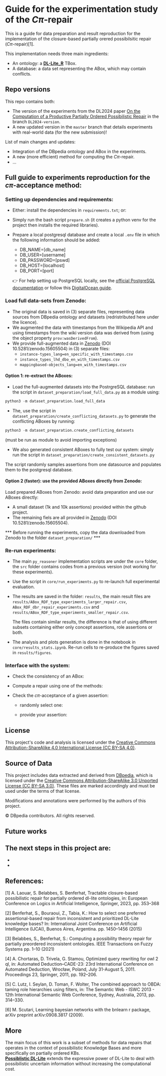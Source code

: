 # Guide for the experimentation study of the $C\pi$-repair

This is a guide for data preparation and result reproduction for the implementation of the closure-based partially orered possibilsitic repair ($C\pi$-repair)[1].

This implementation needs three main ingredients:

- An ontology: a [__DL-Lite_R__](https://link.springer.com/article/10.1007/s10817-007-9078-x) TBox.
- A database: a data set representing the ABox, which may contain conflicts.
<!--- - A partially ordered set: represents the set of weights to be associated with the database elements, it expresses partial order independently from the ABox. -->

## Repo versions

This repo contains both:
- The version of the experiments from the DL2024 paper [On the Computation of a Productive Partially Ordered Possibilistic Repair](https://univ-artois.hal.science/hal-04622237/file/DL-2024-paper-6.pdf) in the branch `DL2024-version`.
- A new updated version in the `master` branch that details experiments with real-world data (for the new submission)!

List of main changes and updates:
- Integration of the DBpedia ontology and ABox in the experiments.
- A new (more efficient) method for computing the $C\pi$-repair.
- ...

## Full guide to experiments reproduction for the $c\pi$-acceptance method:

### Setting up dependencies and requirements:
- Either: install the dependencies in `requirements.txt`; or:
- Simply run the bash script `prepare.sh` (it creates a python venv for the project then installs the required libraries).
- Prepare a local postgresql database and create a local `.env` file in which the following information should be added:
  - DB_NAME=[db_name]
  - DB_USER=[username]
  - DB_PASSWORD=[pswd]
  - DB_HOST=[localhost]
  - DB_PORT=[port]

  👉 For help setting up PostgreSQL locally, see the [official PostgreSQL documentation](https://www.postgresql.org/docs/current/tutorial-install.html) or follow this [DigitalOcean guide](https://www.digitalocean.com/community/tutorials/how-to-install-and-use-postgresql-on-ubuntu-22-04).

### Load full data-sets from Zenodo:
- The original data is saved in (3) separate files, representing data sources from DBpedia ontology and datasets (redristributed here under the licence).
- We augmented the data with timestamps from the Wikipedia API and using timestamps from the wiki version data was derived from (using the object property `prov:wasDerivedFrom`).
- We provide full-augmented data in [Zenodo](https://doi.org/10.5281/zenodo.15605504) (DOI 10.5281/zenodo.15605504) in (3) separate files:
  - `instance-types_lang=en_specific_with_timestamps.csv`
  - `instance_types_lhd_dbo_en_with_timestamps.csv`
  - `mappingbased-objects_lang=en_with_timestamps.csv`

#### Option 1: re-extract the ABoxes: 
- Load the full-augmented datasets into the PostrgreSQL database: run the script in `dataset_preparation/load_full_data.py` as a module using:
```python
python3 -m dataset_preparation.load_full_data
```

- The, use the script in `dataset_preparation/create_conflicting_datasets.py` to generate the conflicting ABoxes by running:

```python
python3 -m dataset_preparation.create_conflicting_datasets
```
(must be run as module to avoid importing exceptions)

- We also generated consistent ABoxes to fully test our system: simply run the script in `dataset_preparation/create_consistent_datasets.py`

The script randomly samples assertions from one datasource and populates them to the postgresql database.
 

#### Option 2 (faster): use the provided ABoxes directly from Zenodo:
Load prepared ABoxes from Zenodo: avoid data preparation and use our ABoxes directly:
- A small dataset (1k and 10k assertions) provided within the github project.
- The remaining fiels are all provided in [Zenodo](https://doi.org/10.5281/zenodo.15605504) (DOI 10.5281/zenodo.15605504).

*** Before running the experiments, copy the data downloaded from Zenodo to the folder `dataset_preparation/` ***

### Re-run experiments:
- The main `py_reasoner` implementation scripts are under the `core` folder, the `src` folder contains codes from a previous version (not working for these experiments).

- Use the script in `core/run_experiments.py` to re-launch full experimental evaluation.

- The results are saved in the folder: `results`, the main result files are `results/ABox_RDF_type_experiments_larger_repair.csv`, `ABox_RDF_dbr_repair_experiments.csv` and `results/ABox_RDF_type_experiments_smaller_repair.csv`.

  The files contain similar results, the difference is that of using different subsets containing either only concept assertions, role assertions or both.

- The analysis and plots generation is done in the notebook in `core/results_stats.ipynb`.
  Re-run cells to re-produce the figures saved in `results/figures`.

### Interface with the system:

- Check the consistency of an ABox:

- Compute a repair using one of the methods:

- Check the $c\pi$-acceptance of a given assertion:

  - randomly select one:
  
  - provide your assertion:


## License

This project's code and analysis is licensed under the [Creative Commons Attribution-ShareAlike 4.0 International License (CC BY-SA 4.0)](https://creativecommons.org/licenses/by-sa/4.0/).

## Source of Data

This project includes data extracted and derived from [DBpedia](https://www.dbpedia.org/), which is licensed under the [Creative Commons Attribution-ShareAlike 3.0 Unported License (CC BY-SA 3.0)](https://creativecommons.org/licenses/by-sa/3.0/).
These files are marked accordingly and must be used under the terms of that license.

Modifications and annotations were performed by the authors of this project.

© DBpedia contributors. All rights reserved.


<!---
## Libraries and tools

- Python.
- The [__RDFLib__](https://github.com/RDFLib/rdflib): a python library to read from the OWL ontology.
- Rapid: a DL-Lite query-rewriting tool [4]. It can be found within the [__Combo__](https://home.uni-leipzig.de/clu/) project and also within the systems studied in the [__ForBackBench__](https://github.com/georgeKon/ForBackBench/tree/main) benchmarking framework (for Chasing Vs Query Rewriting).
- SQLite3 relational database engine.
- The [__bnlearn__](https://www.bnlearn.com/) R package[6]: to generate random Directed Acyclic Graphs (DAGs) which represent partially ordered sets of weights.

Note: the Rapid tool is build with java, hence, a java instalation must be present in order to be able to make calls to this tool.

## The ontology

In the experiments, we used the [__DL-Lite_R__](https://link.springer.com/article/10.1007/s10817-007-9078-x) version of the modified LUBM benchmark (LUBM $^{\exists}_{20}$), which was presented in [5]. It is available within the [__Combo__](https://home.uni-leipzig.de/clu/) project. 

This version of the ontology does not contain any disjointness (or negative) axioms, namely owl:disjointWith and owl:propertyDisjointWith axioms. We manually added 18 different negative axioms, which lead to 4561 negative axioms in the negative closure of the TBox. The list of the added axioms is availabe in the file [bench_prepa/docs/axioms_list.md](bench_prepa/docs/axioms_list.md).

Since the TBox is assumed to be coherent in this type of experiments, we used a fixed ontology and focused on varying data.

## The data

The data was generated from the ontology, using the Extended University Data Generator v0.1 (EUDG), which is a part of the [__Combo__](https://home.uni-leipzig.de/clu/) project. This tool is written in java.

### From owl data file to a sqlite3 database file

The EUDG tool generates a dataset, in the form of an owl file. we use the script [bench_prepa/owl_prepa/owl_data_to_db.py](bench_prepa/owl_prepa/owl_data_to_db.py) to transform the data to a sqlite database. 

The following command is an exmaple of use, the ontology owl file should be provided (option `--owl`) alongside the data owl file (option `--owl_data`) generated by the EUDG tool and the target database file (option `--db`):

```
python3 bench_prepa/owl_prepa/owl_data_to_db.py --owl ontologies/univ-bench/lubm-ex-20_disjoint.owl --db bench_prepa/dataset_1_university/University0.db --owl_data bench_prepa/dataset_1_university/University0.owl
```

We generated three different sizes for the datasets: 9156, 75671 and 463349 assertions.

### Adding conflicts to the data

The datasets obtained using the previous steps are consistent (free of conflicts). The conflicts are randomly added to the data as follows. For each negative axiom inferred from the ontology, individuals present in a concept assertion are added to a contradicting assertion with probability $p$, and individuals present in a role assertion are added to a contradicting assertion with probability $p/2$. We used increasing values for $p$ to obtain five different ratios of inconsistency for each ABox. Values in $\{5 \times 10^{-6}, 10^{-5}, 5 \times 10^{-5}, 10^{-4}, 5 \times 10^{-4}\}$ were used, different values may be used for different ABoxes to introduce certain levels of inconsistency. 

The script in [bench_prepa/owl_prepa/add_conflicts_to_db.py](bench_prepa/owl_prepa/add_conflicts_to_db.py) was used to add the conflicts.

The following command is an example of use, the script takes the ontology owl file (option `--owl`), a database file (option `--db`) and a probability as a float (option `-p`):

```
python3 bench_prepa/owl_prepa/add_conflicts_to_db.py --owl ontologies/univ-bench/lubm-ex-20_disjoint.owl --db bench_prepa/dataset_small_u1/university0.5_p_0.001.db -p 0.00005
```
Note that we create a copy of the database .db file before running this command, to keep a copy of the original free of conflict database file and to keep all the files generated in the experiment.

## Partially ordered sets (POSets)

In order to represent the partial order defined over the dataset, we associate weights to the assertions. These weights belong to a partially ordered set. We opted for random Directed Acyclic Graphs to represent these sets. We used the [__bnlearn__](https://www.bnlearn.com/) R package to generate different types of DAGs, the goal is to capture different situations of POSets. In a DAG, the number of nodes indicates the size of the POSet (number of weights) to be associated with the assertions, an arc between two assertions indicate the preference relation and the absence of an arc in both directions between two nodes encodes incomparability. The probability of having an arc represents the density of the DAG, a more dense DAG has less incomparabilities and is closer to a totally ordered set, a DAG with all possible arcs represent a totally ordered set. Generated DAGs vary in size from $\{50,100,250,500,750,1000,2500\}$ and in the probability of having an arc between two nodes which is varied from $[0.1,\dots,0.9]$.

The code to generate the DAGs is available in the script [bench_prepa/owl_prepa/pos_generator_bnlearn.r](bench_prepa/owl_prepa/pos_generator_bnlearn.r). In the script, setting the parameter `num_nodes` to `100` creates DAGs with probablities varying from `0.1` to `0.9`:

``` 
Rscript bench_prepa/owl_prepa/pos_generator_bnlearn.r
```

Each generated DAG is saved in a txt file, where in each line, a source node is associated to the target nodes to which its arcs are pointing. The script in [bench_prepa/owl_prepa/complete_pos.py](bench_prepa/owl_prepa/complete_pos.py) completes all the DAGs under the folder [bench_prepa/DAGs/DAGs_with_bnlearn/ordered_method](bench_prepa/DAGs/DAGs_with_bnlearn/ordered_method) with all the indirect arcs.
```
python3 py_reasoner/bench_prepa/owl_prepa/complete_pos.py
```

Before any execution of the repairing algorithms, weights from a specified DAG are randomly assigned to the assertions (tuples in the database). The function `add_pos_to_db(data_path:str, pos_path:str)` from [src/repair/utils.py](src/repair/utils.py) makes this step.

The POSet is read into a dictionnary, where each node points to all its direct and indirect less preferred nodes, this makes the preferrence checking process equivalent to reading values of a given key from a dictionnary.

All the data preparation and POSet (DAG) generation and completion scripts can be found under the folder [bench_prepa/owl_prepa](bench_prepa/owl_prepa).

## The $\pi$-repair
The $\pi$-repair can be computed using the function `compute_pi_repair(ontology_path: str, data_path: str, pos_path: str)` in [src/repair/owl_pi_repair.py](src/repair/owl_pi_repair.py). It takes paths to the ontology, the database file of the ABox and the POSet. The resulting repair is a `set()` of assertions. 

This function makes calls to the following functions:

- `get_all_abox_assertions()` from [src/repair/owl_assertions_generator.py](src/repair/owl_assertions_generator.py): this function read all the assertions in the provided sqlite database and returns them as objects of the class `assertion` from [src/dl_lite/assertion.py](src/dl_lite/assertion.py)
- `compute_conflicts()` from [src/repair/owl_conflicts.py](src/repair/owl_conflicts.py): this function reads all the negative axioms of the ontology, generate a conjunctive query (CQ) for each, rewrites the query using the Rapid tool (it makes a single external java call), the resulting CQs are transformed to sql queries and executed on the sqlite datbase. The results of the querying here are conflicts of the form `((table1name, id, degree),(table2name, id, degree))`. This is the minimal form we can get about an assertion in the database, since the most important information are the degrees of the assertions in a conflict.

Run the following command to see an exmaple of the computation of the conflicts:

```
python3 src/py_reasoner.py compute_conflicts --abox bench_prepa/dataset_small_u1/university0.5_p_0.00001.db --tbox ontologies/univ-bench/lubm-ex-20_disjoint.owl
```

- `compute_pi_repair_raw()` iterates over all the assertions and verifies if each assertion is at least more certain than an element of each conflict to return it in the resulting repair. Function `dominates()` from [src/repair/owl_dominance.py](src/repair/owl_dominance.py) makes the strict order checking. Note that we used `multiprocessing.Pool()` to parallelize the loop.

Run the following command to see an exmaple for computing the $\pi$-repair of the ABox: `bench_prepa/dataset_small_u1/university0.5_p_0.00001.db` with the DAG `bench_prepa/DAGs/DAGs_with_bnlearn/ordered_method/pos500/prob_0.3.txt`

```
python3 src/py_reasoner.py compute_pi_repair --abox bench_prepa/dataset_small_u1/university0.5_p_0.00001.db --tbox ontologies/univ-bench/lubm-ex-20_disjoint.owl --pos bench_prepa/DAGs/DAGs_with_bnlearn/ordered_method/pos500/prob_0.3.txt 
```
The result prompt should be similar to the following:
```
Computing pi-repair for the ABox: university0.5_p_0.00001.db and the TBox: lubm-ex-20_disjoint.owl with the POS: prob_0.3.txt
Size of the ABox: 9158.
Number of the generated assertions: 9158
Time to compute the generated assertions: 0.023
Number of the conflicts: 1
Time to compute the conflicts: 1.988
Size of the pi_repair: 2603
Time to compute the pi_repair: 0.184
Total time of execution: 2.196
```

## The $C\pi$-repair
The $C\pi$-repair can be computed either using the function `compute_cpi_repair(ontology_path: str, data_path: str, pos_path: str)` from [src/repair/owl_cpi_repair.py](src/repair/owl_cpi_repair.py) or the function `compute_cpi_repair_enhanced(ontology_path: str, data_path: str, pos_path: str)` from [src/repair/owl_cpi_repair_enhanced.py](src/repair/owl_cpi_repair_enhanced.py).

### The naive $C\pi$-repair
The function `compute_cpi_repair(ontology_path: str, data_path: str, pos_path: str)` from [src/repair/owl_cpi_repair.py](src/repair/owl_cpi_repair.py) makes calls to the folowing functions:

- `generate_assertions()` from [src/repair/owl_assertions_generator.py](src/repair/owl_assertions_generator.py): this funtion computes the deductive closure of the ABox under classical semantics. It generates a query for each concept and role name in the ontology, rewrites the query to obtain all its candidate supports. It executes the queries on the sqlite database, the answers are associates with the initial concept or role name, before creating an assertion for each result.
- In the same way above, it calls the function `compute_conflicts()` from [src/repair/owl_conflicts.py](src/repair/owl_conflicts.py) to get all the conflicts of the ABox.
- It takes each generated assertion and computes its supports, using the function `compute_all_supports()` from [src/repair/owl_supports.py](src/repair/owl_supports.py). This function creates an instance checking query for each assertion, rewrites the query to get the instance checking queries of its supports. It then transforms the queries into sql queries before executing them on the sqlite database. For the queries with True as result, a support of the assertion is returned.
- Having all the conflicts and the supports, for each assertion `compute_cpi_repair_raw()` checks if for each conflict, at least one of its supports dominates the conflict. Function `dominates()` from [src/repair/owl_dominance.py](src/repair/owl_dominance.py) makes the dominance checking. Note that we used `multiprocessing.Pool()` to parallelize the loop.

The resulting repair is a `set()` of assertions. 

Run the following command for an example for computing the $C\pi$-repair of the ABox: `bench_prepa/dataset_small_u1/university0.5_p_0.00001.db` with the DAG `bench_prepa/DAGs/DAGs_with_bnlearn/ordered_method/pos500/prob_0.3.txt` using the naive method:
```
python3 src/py_reasoner.py compute_cpi_repair --abox bench_prepa/dataset_small_u1/university0.5_p_0.00001.db --tbox ontologies/univ-bench/lubm-ex-20_disjoint.owl --pos bench_prepa/DAGs/DAGs_with_bnlearn/ordered_method/pos500/prob_0.3.txt
```
The result prompt should be similar to the following:
```
Computing Cpi-repair for the ABox: university0.5_p_0.00001.db and the TBox: lubm-ex-20_disjoint.owl with the POS: prob_0.3.txt
Size of the ABox is 9158.
Number of the generated assertions: 25345
Time to compute the generated assertions: 1.461
Number of conflicts: 40
Time to compute the conflicts: 2.336
Number of all the computed supports: 25466
Time to compute all the supports of all the assertions: 31.033
Size of the cpi_repair: 9929
Time to compute the cpi_repair: 1.389
Total time of execution: 36.221
```
### The enhanced $C\pi$-repair
In this version, the function `compute_cpi_repair_enhanced(ontology_path: str, data_path: str, pos_path: str)` from [src/repair/owl_cpi_repair_enhanced.py](src/repair/owl_cpi_repair_enhanced.py) starts first by:

- Computing the $\pi$-repair as showed above. 
- Then, it generates the assertions of the deductive closure of the ABox under classical semantics. 
- Assertions of the $\pi$-repair are discarded from the generated assertions.
- The closure of the $\pi$-repair is computed using the function `compute_cl_pi_repair()` from [src/repair/owl_supports.py](src/repair/owl_supports.py), it consists of all the assertions that can be inferred from the $\pi$-repair, and thus no need to verify them using the $C\pi$-repair method.
- Now, for the remaining assertions, which are not in the $\pi$-repair or its closure, the supports are computed using `compute_all_supports()` from [src/repair/owl_supports.py](src/repair/owl_supports.py). Note that at this level, any assertion that has only one support, cannot be in the $C\pi$-repair. Therefore, assertions with a single support are discarded from the following verification.
- For each remaining assertion `compute_cpi_repair_raw()` is called, as in the naive method, to check if for each conflict, the assertion has at least one support that dominates the conflict.

Run the following command for an example for computing the $C\pi$-repair of the ABox: `bench_prepa/dataset_small_u1/university0.5_p_0.00001.db` with the DAG `bench_prepa/DAGs/DAGs_with_bnlearn/ordered_method/pos500/prob_0.3.txt` using the improved method:
```
python3 src/py_reasoner.py compute_cpi_repair_improved --abox bench_prepa/dataset_small_u1/university0.5_p_0.00001.db --tbox ontologies/univ-bench/lubm-ex-20_disjoint.owl --pos bench_prepa/DAGs/DAGs_with_bnlearn/ordered_method/pos500/prob_0.3.txt
```
The result prompt should be similar to the following:
```
Computing cpi-repair for the ABox: university0.5_p_0.00001.db and the TBox: lubm-ex-20_disjoint.owl with the POS: prob_0.3.txt
Size of the ABox: 9158.
Number of the ABox assertions: 9158
Time to load the ABox assertions: 0.032
Number of new generated assertions: 16187
Time to compute the generated assertions: 1.484
Number of the conflicts: 14
Time to compute the conflicts: 1.484
Size of the pi_repair: 1097
Time to compute the pi_repair: 2.374
The number of assertions left to check: 24248
Size of cl_pi_repair: 2561
Time to compute the cl_pi_repair: 2.163
Number of all the computed supports before filtering: 15149
Number of all the computed supports: 166
Time to compute all the supports of all the assertions: 24.311
Size of the cpi_repair: 3658
Time to compute the cpi_repair: 0.124
Total time of execution: 30.488
```
Note that in the ABove examples of execution, each time a new random assigning of weights from the POset is done. A proper way to evaluate the algorthms is by computing the $\pi$-repair and the $C\pi$-repair using both methods with the same weights assigned to the ABox. 

## Results
The ontology can be found in:
- [ontologies/univ-bench/lubm-ex-20_disjoint.owl](ontologies/univ-bench/lubm-ex-20_disjoint.owl)

The different used datasets can be found under the folders:

- [bench_prepa/dataset_1_university](bench_prepa/dataset_1_university)
- [bench_prepa/dataset_small_u1](bench_prepa/dataset_small_u1)
- [bench_prepa/dataset.0.2](bench_prepa/dataset.0.2)

The POSets can be found under the folder: 

- [bench_prepa/DAGs/DAGs_with_bnlearn/ordered_method](bench_prepa/DAGs/DAGs_with_bnlearn/ordered_method). 
- Other types of POSets were also explored, like the uniform random DAGs generated using the methods `ic-dag` and `melancon` (in folders: [bench_prepa/DAGs/DAGs_with_bnlearn/ic-dag_method](bench_prepa/DAGs/DAGs_with_bnlearn/ic-dag_method) and [bench_prepa/DAGs/DAGs_with_bnlearn/melancon_method](bench_prepa/DAGs/DAGs_with_bnlearn/melancon_method)). These DAGs gave similar results.

For our experiments, we computed the repairs of all the ABoxes in the datasets folders assigned with each of the DAGs in the folder [bench_prepa/DAGs/DAGs_with_bnlearn/ordered_method](bench_prepa/DAGs/DAGs_with_bnlearn/ordered_method) using the script in [src/main2.py](src/main2.py).

For result reproduction, a lot of executions are done, we separated the executions with ABoxes sizes. Running only for the small sized ABoxes in [bench_prepa/dataset_small_u1](bench_prepa/dataset_small_u1) is fast and illustrates how experiments work. 

<!--- Experiments results are saved in csv files under the folder [bench_prepa/execution_results](bench_prepa/execution_results). 

Summary of the results, including charts and plots are found under the folder [bench_prepa/results](bench_prepa/results). -->


## Future works

The next steps in this project are:
- 
- 
- 

## References:

[1] A. Laouar, S. Belabbes, S. Benferhat, Tractable closure-based possibilistic repair for partially ordered dl-lite ontologies, in: European Conference on Logics in Artificial Intelligence, Springer, 2023, pp. 353–368

[2] Benferhat, S., Bouraoui, Z., Tabia, K.: How to select one preferred assertional-based repair from inconsistent and prioritized DL-Lite knowledge bases? In: International Joint Conference on Artificial Intelligence (IJCAI), Buenos Aires, Argentina. pp. 1450–1456 (2015)

[3] Belabbes, S., Benferhat, S.: Computing a possibility theory repair for partially preordered inconsistent ontologies. IEEE Transactions on Fuzzy Systems pp. 1–10 (2021)

[4] A. Chortaras, D. Trivela, G. Stamou, Optimized query rewriting for owl 2 ql, in: Automated Deduction–CADE-23: 23rd International Conference on Automated Deduction, Wrocław, Poland, July 31-August 5, 2011. Proceedings 23, Springer, 2011, pp. 192–206.

[5] C. Lutz, I. Seylan, D. Toman, F. Wolter, The combined approach to OBDA: taming role hierarchies using filters, in: The Semantic Web - ISWC 2013 - 12th International Semantic Web Conference, Sydney, Australia, 2013, pp. 314–330.

[6] M. Scutari, Learning bayesian networks with the bnlearn r package, arXiv preprint arXiv:0908.3817 (2009).

## More

The main focus of this work is a subset of methods for data repairs that operates in the context of possibilistic Knowledge Bases and more specifically on partially ordered KBs.  
[__Possiblistic DL-Lite__](https://link.springer.com/chapter/10.1007/978-3-642-40381-1_27) extends the expressive power of DL-Lite to deal with possibilistic uncertain information without increasing the computational cost. 